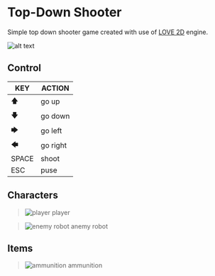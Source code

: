 
# Top-Down Shooter

Simple top down shooter game created with use of [LOVE 2D](https://love2d.org/) engine.

![alt text](https://raw.githubusercontent.com/salat97/TopDownShooter/master/assets/imgs/gameScreen.png)

## Control
| KEY | ACTION |
|--|--|
| 🡅 | go up |
| 🡇 | go down |
| 🡆 | go left |
| 🡄 | go right |
| SPACE | shoot |
| ESC | puse |
 
 ## Characters
> ![player](https://raw.githubusercontent.com/salat97/TopDownShooter/master/assets/imgs/player.png) player 

>![enemy robot](https://raw.githubusercontent.com/salat97/TopDownShooter/master/assets/imgs/enemies/robot.png) anemy robot

## Items
>![ammunition](https://raw.githubusercontent.com/salat97/TopDownShooter/master/assets/imgs/items/ammo-pack.png) ammunition
